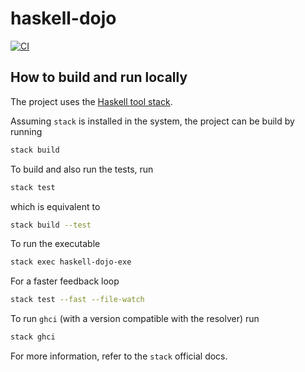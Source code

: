 # haskell-dojo

[![CI](https://github.com/horothesun/haskell-dojo/actions/workflows/ci.yml/badge.svg)](https://github.com/horothesun/haskell-dojo/actions/workflows/ci.yml)

## How to build and run locally

The project uses the [Haskell tool stack](https://docs.haskellstack.org/en/stable/README/).

Assuming `stack` is installed in the system, the project can be build by running

```bash
stack build
```

To build and also run the tests, run

```bash
stack test
```

which is equivalent to

```bash
stack build --test
```

To run the executable

```bash
stack exec haskell-dojo-exe
```

For a faster feedback loop

```bash
stack test --fast --file-watch
```

To run `ghci` (with a version compatible with the resolver) run

```bash
stack ghci
```

For more information, refer to the `stack` official docs.
